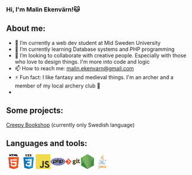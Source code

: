 ### Hi, I'm Malin Ekenvärn!:cat:

## About me:

- 🔭 I’m currently a web dev student at Mid Sweden University
- 🌱 I’m currently learning Database systems and PHP programming
- 👯 I’m looking to collaborate with creative people. Especially with those who love to design things. I'm more into code and logic 
- 📫 How to reach me: malin.ekenvarn@gmail.com
- ⚡ Fun fact: I like fantasy and medieval things. I'm an archer and a member of my local archery club :bow_and_arrow:
- 

## Some projects:

 [Creepy Bookshop](https://studenter.miun.se/~maek2105/dt163g/project/index.html) (currently only Swedish language)
 

## Languages and tools:


<img align="left" alt="HTML5" width="40px" src="https://raw.githubusercontent.com/github/explore/80688e429a7d4ef2fca1e82350fe8e3517d3494d/topics/html/html.png">

<img align="left" alt="CSS3" width="40px" src="https://raw.githubusercontent.com/github/explore/80688e429a7d4ef2fca1e82350fe8e3517d3494d/topics/css/css.png">

<img align="left" alt="JavaScript" width="40px" src="https://raw.githubusercontent.com/github/explore/80688e429a7d4ef2fca1e82350fe8e3517d3494d/topics/javascript/javascript.png">

<img align="left" alt="PHP" width="40px" src="https://raw.githubusercontent.com/github/explore/ccc16358ac4530c6a69b1b80c7223cd2744dea83/topics/php/php.png">

<img align="left" alt="Git" width="40px" src="https://raw.githubusercontent.com/github/explore/80688e429a7d4ef2fca1e82350fe8e3517d3494d/topics/git/git.png">

<img align="left" alt="NodeJs" width="40px" src="https://raw.githubusercontent.com/github/explore/80688e429a7d4ef2fca1e82350fe8e3517d3494d/topics/nodejs/nodejs.png">

<img align="left" alt="Java" width="40px" src="https://raw.githubusercontent.com/github/explore/5b3600551e122a3277c2c5368af2ad5725ffa9a1/topics/java/java.png">

